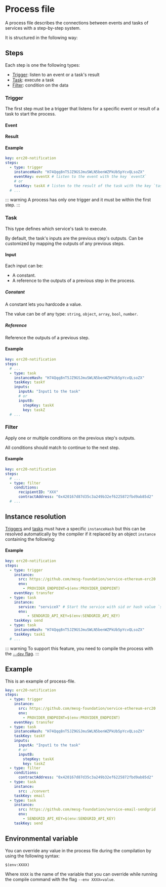 # Process file

A process file describes the connections between events and tasks of services with a step-by-step system.

It is structured in the following way:

<param-table :parameter="{
  fields: [{
    name: 'key',
    description: 'Key to identify the process.',
    fullType: 'string'
  }, {
    name: 'steps',
    label: 'repeated',
    description: 'Steps to execute.',
    fullType: 'Step'
  }]
}" :types="{}" />

## Steps

Each step is one the following types:

- [Trigger](#trigger): listen to an event or a task's result
- [Task](#task): execute a task
- [Filter](#filter): condition on the data

### Trigger

The first step must be a trigger that listens for a specific event or result of a task to start the process.

#### Event
<param-table :parameter="{
  fields: [{
    name: 'key',
    description: '(optional) Key to identify this step.',
    fullType: 'string'
  }, {
    name: 'instanceHash',
    description: 'Hash of the service\'s instance.',
    fullType: 'string'
  }, {
    name: 'eventKey',
    description: 'Event key to listen to.',
    fullType: 'string'
  }]
}" :types="{}" />

#### Result
<param-table :parameter="{
  fields: [{
    name: 'key',
    description: '(optional) Key to identify this step.',
    fullType: 'string'
  }, {
    name: 'instanceHash',
    description: 'Hash of the service\'s instance.',
    fullType: 'string'
  }, {
    name: 'taskKey',
    description: 'Task\'s key of the result to listen to.',
    fullType: 'string'
  }]
}" :types="{}" />

#### Example
```yaml
key: erc20-notification
steps:
  - type: trigger
    instanceHash: "H74Qqq8nT5JZ9GSJmuSWLN5benWZPkUb5pYcvQLsoZX"
    eventKey: eventX # listen to the event with the key `eventX`
    # or
    taskKey: taskX # listen to the result of the task with the key `taskX`
  # ...
```

::: warning
A process has only one trigger and it must be within the first step.
:::

### Task

This type defines which service's task to execute.

By default, the task's inputs are the previous step's outputs. Can be customized by mapping the outputs of any previous steps.

<param-table :parameter="{
  fields: [{
    name: 'key',
    description: '(optional) Key to identify this step.',
    fullType: 'string'
  }, {
    name: 'instanceHash',
    description: 'Hash of the service\'s instance.',
    fullType: 'string'
  }, {
    name: 'taskKey',
    description: 'Task key to execute.',
    fullType: 'string'
  }, {
    name: 'inputs',
    description: '(optional) Task\'s inputs. If not defined, inputs are the previous step\'s outputs.',
    fullType: 'map&lt;string, Input&gt;'
  }]
}" :types="{}" />

#### Input

Each input can be:
- A constant.
- A reference to the outputs of a previous step in the process.

##### Constant

A constant lets you hardcode a value.

The value can be of any type: `string`, `object`, `array`, `bool`, `number`.

##### Reference

Reference the outputs of a previous step.

<param-table :parameter="{
  fields: [{
    name: 'stepKey',
    description: '(optional) Key of the previous step (defined with the attribute &lt;code&gt;key&lt;/code&gt; of the step). If not defined, the previous step is used.',
    fullType: 'string'
  }, {
    name: 'key',
    description: 'Key of the step\'s outputs to reference.',
    fullType: 'string'
  }]
}" :types="{}" />

#### Example
```yaml
key: erc20-notification
steps:
  # ...
  - type: task
    instanceHash: "H74Qqq8nT5JZ9GSJmuSWLN5benWZPkUb5pYcvQLsoZX"
    taskKey: taskY
    inputs:
      inputA: "Input1 to the task"
      # or
      inputB:
        stepKey: taskX
        key: taskZ
  # ...
```

### Filter

Apply one or multiple conditions on the previous step's outputs.

All conditions should match to continue to the next step.

<param-table :parameter="{
  fields: [{
    name: 'conditions',
    description: 'Key-value map where the key references a data of the previous steps outputs and the value is the expected matching value.',
    fullType: 'map&lt;key, string&gt;'
  }]
}" :types="{}" />

#### Example
```yaml
key: erc20-notification
steps:
  # ...
  - type: filter
    conditions:
      recipientID: "XXX"
      contractAddress: "0x420167d87d35c3a249b32ef6225872fbd9ab85d2"
  # ...
```

## Instance resolution

[Triggers](#trigger) and [tasks](#task) must have a specific `instanceHash` but this can be resolved automatically by the compiler if it replaced by an object `instance` containing the following:

<param-table :parameter="{
  fields: [{
    name: 'service',
    description: 'Service\'s sid or hash to start. Cannot be used with &lt;code&gt;src&lt;/code&gt;.',
    fullType: 'string'
  }, {
    name: 'src',
    description: 'Path of the service to deploy and start. Local and remote path are supported. Cannot be used with &lt;code&gt;service&lt;/code&gt;.',
    fullType: 'string'
  }, {
    name: 'env',
    label: 'repeated',
    description: 'List of environment variables to inject in the instance. Should respect the format: &lt;code&gt;VARIABLE=value&lt;/code&gt;.',
    fullType: 'string'
  }]
}" :types="{}" />

#### Example
```yaml
key: erc20-notification
steps:
  - type: trigger
    instance:
      src: https://github.com/mesg-foundation/service-ethereum-erc20
      env:
        - PROVIDER_ENDPOINT=$(env:PROVIDER_ENDPOINT)
    eventKey: transfer
  - type: task
    instance:
      service: "serviceX" # Start the service with sid or hash value `serviceX`
      env:
          - SENDGRID_API_KEY=$(env:SENDGRID_API_KEY)
    taskKey: send
  - type: task
    instanceHash: "H74Qqq8nT5JZ9GSJmuSWLN5benWZPkUb5pYcvQLsoZX"
    taskKey: task1
  # ...
```

::: warning
To support this feature, you need to compile the process with the [`--dev` flag](deployment.md#development-mode).
:::

## Example

This is an example of process-file.

```yaml
key: erc20-notification
steps:
  - type: trigger
    instance:
      src: https://github.com/mesg-foundation/service-ethereum-erc20
      env:
        - PROVIDER_ENDPOINT=$(env:PROVIDER_ENDPOINT)
    eventKey: transfer
  - type: task
    instanceHash: "H74Qqq8nT5JZ9GSJmuSWLN5benWZPkUb5pYcvQLsoZX"
    taskKey: taskY
    inputs:
      inputA: "Input1 to the task"
      # or
      inputB:
        stepKey: taskX
        key: taskZ
  - type: filter
    conditions:
      contractAddress: "0x420167d87d35c3a249b32ef6225872fbd9ab85d2"
  - type: task
    instance:
      src: ./convert
    taskKey: email
  - type: task
    instance:
      src: https://github.com/mesg-foundation/service-email-sendgrid
      env:
        - SENDGRID_API_KEY=$(env:SENDGRID_API_KEY)
    taskKey: send
```

## Environmental variable

You can override any value in the process file during the compilation by using the following syntax:

```
$(env:XXXX)
```

Where `XXXX` is the name of the variable that you can override while running the compile command with the flag `--env XXXX=value`.

